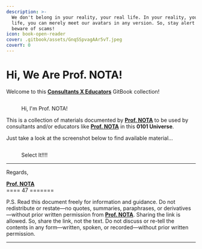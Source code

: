 ```yaml
---
description: >-
  We don't belong in your reality, your real life. In your reality, your real
  life, you can merely meet our avatars in any version. So, stay alert and
  beware of scams!
icon: book-open-reader
cover: .gitbook/assets/GnqSSpvagAAr5vT.jpeg
coverY: 0
---
```


# Hi, We Are Prof. NOTA!

Welcome to this [**Consultants X Educators**](https://baca.endhonesa.com/) GitBook collection!

<figure><img src="https://1890285341-files.gitbook.io/~/files/v0/b/gitbook-x-prod.appspot.com/o/spaces%2FU0buIdrfwAGmhY2qMUtM%2Fuploads%2FjZ51L26pTnQJu5i2EJbE%2Fprof-nota-v.1.20.jpg?alt=media&#x26;token=13b94096-912c-4e16-8194-f3ecdb5f4699" alt=""><figcaption><p>Hi, I'm Prof. NOTA!</p></figcaption></figure>

This is a collection of materials documented by [**Prof. NOTA**](https://nota.endhonesa.com/) to be used by consultants and/or educators like [**Prof. NOTA**](https://nota.endhonesa.com/) in this **0101 Universe**.

Just take a look at the screenshot below to find available material...

<figure><img src="https://1890285341-files.gitbook.io/~/files/v0/b/gitbook-x-prod.appspot.com/o/spaces%2FU0buIdrfwAGmhY2qMUtM%2Fuploads%2Fp2pUqVMPwnzC1hWx9123%2FScreen%20Shot%202023-12-08%20at%2016.44.12.png?alt=media&#x26;token=c3d2f99e-fb4a-43be-a08d-d84b2a694be5" alt=""><figcaption><p>Select It!!!!</p></figcaption></figure>

***

Regards,

[**Prof. NOTA**](https://nota.endhonesa.com/)\
\==== 47 =======

P.S. Read this document freely for information and guidance. Do not redistribute or restate—no quotes, summaries, paraphrases, or derivatives—without prior written permission from [**Prof. NOTA**](https://nota.endhonesa.com/). Sharing the link is allowed. So, share the link, not the text. Do not discuss or re-tell the contents in any form—written, spoken, or recorded—without prior written permission.

***
